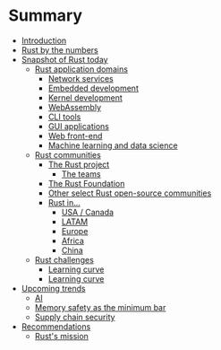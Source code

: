 # Summary

- [Introduction](./README.md)
- [Rust by the numbers](./rust_by_the_numbers.md)
- [Snapshot of Rust today]()
    - [Rust application domains]()
        - [Network services]()
        - [Embedded development]()
        - [Kernel development]()
        - [WebAssembly]()
        - [CLI tools]()
        - [GUI applications]()
        - [Web front-end]()
        - [Machine learning and data science]()
    - [Rust communities]()
        - [The Rust project]()
            - [The teams]()
        - [The Rust Foundation]()
        - [Other select Rust open-source communities]()
        - [Rust in...]()
            - [USA / Canada]()
            - [LATAM]()
            - [Europe]()
            - [Africa]()
            - [China]()
    - [Rust challenges]()
        - [Learning curve]()
        - [Learning curve]()
- [Upcoming trends]()
    - [AI]()
    - [Memory safety as the minimum bar]()
    - [Supply chain security]()
- [Recommendations]()
    - [Rust's mission]()
